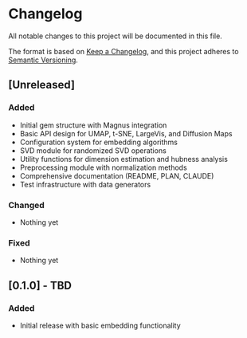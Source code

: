 # Changelog

All notable changes to this project will be documented in this file.

The format is based on [Keep a Changelog](https://keepachangelog.com/en/1.0.0/),
and this project adheres to [Semantic Versioning](https://semver.org/spec/v2.0.0.html).

## [Unreleased]

### Added
- Initial gem structure with Magnus integration
- Basic API design for UMAP, t-SNE, LargeVis, and Diffusion Maps
- Configuration system for embedding algorithms
- SVD module for randomized SVD operations
- Utility functions for dimension estimation and hubness analysis
- Preprocessing module with normalization methods
- Comprehensive documentation (README, PLAN, CLAUDE)
- Test infrastructure with data generators

### Changed
- Nothing yet

### Fixed
- Nothing yet

## [0.1.0] - TBD

### Added
- Initial release with basic embedding functionality